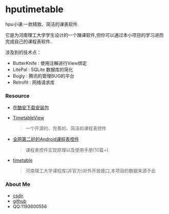 # hputimetable

hpu小课:一款精致、简洁的课表软件.

它是为河南理工大学学生设计的一个蹭课软件,但你可以通过本小项目的学习进而完成自己的课程表软件.

涉及到的技术点：

- ButterKnife : 使用注解进行View绑定
- LitePal : SQLite 数据库的简化
- Bugly : 腾讯的管理BUG的平台
- Retrofit : 网络请求库

### Resource
- [在酷安下载安装包](https://www.coolapk.com/apk/com.zhuangfei.hputimetable)

- [TimetableView](https://github.com/zfman/hputimetable)
  > 一个开源的、完善的、简洁的课程表控件

- [全网第二好的Android课程表控件](https://blog.csdn.net/column/details/22816.html)
  > 课程表控件实现原理以及使用手册(10篇+)

- [timetable](https://github.com/zfman/api-demo/tree/master/timetable)
  > 河南理工大学课程库(非官方)对外开放接口,本项目的数据来源于此

### About Me
- [csdn](https://blog.csdn.net/lzhuangfei)
- [github](https://github.com/zfman)
- QQ:1193600556
